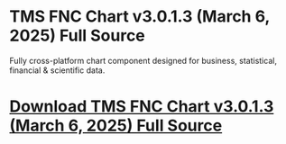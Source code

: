 # TMS FNC Chart v3.0.1.3 (March 6, 2025) Full Source

Fully cross-platform chart component designed for business, statistical, financial & scientific data.

# [Download TMS FNC Chart v3.0.1.3 (March 6, 2025) Full Source](https://developer.team/delphi/35420-tms-fnc-chart-v3013-march-6-2025-full-source.html)
